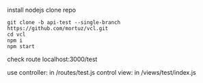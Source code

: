 install nodejs
clone repo
```
git clone -b api-test --single-branch https://github.com/mortuz/vcl.git
cd vcl
npm i
npm start
```
check route 
localhost:3000/test

use controller: in /routes/test.js
control view: in /views/test/index.js